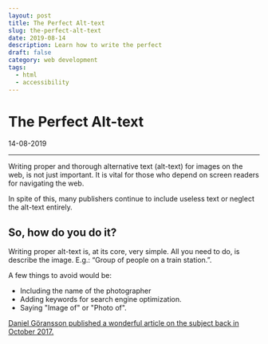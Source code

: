 ```yaml
---
layout: post
title: The Perfect Alt-text
slug: the-perfect-alt-text
date: 2019-08-14
description: Learn how to write the perfect
draft: false
category: web development
tags:
  - html
  - accessibility
---
```


# The Perfect Alt-text

<p class='timestamp'><time datetime='14-08-2019'>14-08-2019</time></p>
<hr>

Writing proper and thorough alternative text (alt-text) for images on the web,
is not just important. It is vital for those who depend on screen readers for
navigating the web.

In spite of this, many publishers continue to include useless text
or neglect the alt-text entirely.

## So, how do you do it?

Writing proper alt-text is, at its core, very simple. All you need to do,
is describe the image. E.g.: “Group of people on a train station.”.

A few things to avoid would be:

- Including the name of the photographer
- Adding keywords for search engine optimization.
- Saying "Image of" or "Photo of".

<a href="https://axesslab.com/alt-texts/" target="_blank" rel="noopener" title="Article: Alt-texts: The Ultimate Guide">
Daniel Göransson published a wonderful article on the subject back in October 2017.
</a>
